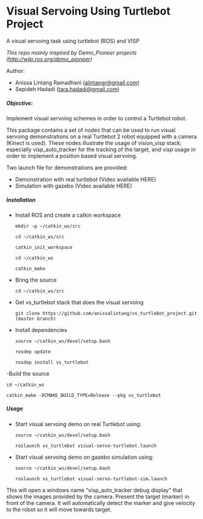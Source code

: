 # Visual Servoing Using Turtlebot Project
A visual servoing task using turtlebot (ROS) and VISP

*This repo mainly inspired by Demo_Pioneer projects (http://wiki.ros.org/demo_pioneer)*

Author:
- Anissa Lintang Ramadhani (alintangr@gmail.com)
- Sepideh Hadadi (tara.hadadi@gmail.com)

##### Objective:
Implement visual servoing schemes in order to control a Turtlebot robot.

This package contains a set of nodes that can be used to run visual servoing demonstrations on a real Turtlebot 2 robot equipped with a camera (Kinect is used). These nodes illustrate the usage of vision_visp stack; especially visp_auto_tracker for the tracking of the target, and visp usage in order to implement a position based visual servoing.

Two launch file for demonstrations are provided:

- Demonstration with real turtlebot (Video available HERE)
- Simulation with gazebo (Video available HERE)

##### Installation
- Install ROS and create a catkin workspace

  `mkdir -p ~/catkin_ws/src`

  `cd ~/catkin_ws/src`

  `catkin_init_workspace`

  `cd ~/catkin_ws`

  `catkin_make`

- Bring the source

  `cd ~/catkin_ws/src`

- Get vs_turtlebot stack that does the visual servoing

  `git clone https://github.com/anissalintang/vs_turtlebot_project.git (master branch)`

- Install dependencies

  `source ~/catkin_ws/devel/setup.bash`

  `rosdep update`

  `rosdep install vs_turtlebot`

-Build the source

  `cd ~/catkin_ws`

  `catkin_make -DCMAKE_BUILD_TYPE=Release --pkg vs_turtlebot`

##### Usage
- Start visual servoing demo on real Turtlebot using:

  `source ~/catkin_ws/devel/setup.bash`

  `roslaunch vs_turtlebot visual-servo-turtlebot.launch`

- Start visual servoing demo on gazebo simulation using:

  `source ~/catkin_ws/devel/setup.bash`

  `roslaunch vs_turtlebot visual-servo-turtlebot-sim.launch`

This will open a windows name "visp_auto_tracker debug display" that shows the images provided by the camera. Present the target (marker) in front of the camera. It will automatically detect the marker and give velocity to the robot so it will move towards target.
